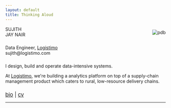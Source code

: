 ```yaml
---
layout: default
title: Thinking Aloud
---
```

<link href="https://fonts.googleapis.com/css?family=Muli" rel="stylesheet">

<div class="col-md-3">
    <div id="picpad">
    <a href="pbailis-lg.jpg"><img align="right" src ="https://pbs.twimg.com/profile_images/1044297926598696960/CD345Qsl_400x400.jpg" alt="pdb" id="pdb-pic" style=" margin-top: 10px; margin-left: 30px;"></a>
    </div>
</div>


<div class="col-md-offset-2 col-md-4">
      <div id="name">
	    <div class="semiboldtext">SUJITH</div>
	    <div class="boldtext">JAY NAIR</div>
      </div>
      <div id="title" style="margin-top: 1.5rem;">
        <div>Data Engineer, <a class="nodecor" href="http://logistimo.com/">Logistimo</a></div>
        <div id="email">sujith@logistimo.com</div>
      </div>
</div>

<div class="row">
  <div class ="col-md-offset-2 col-md-7">
    <div id="overview" style="margin-top: 1.5rem;">
	    <p>I design, build and operate data-intensive systems.</p>
	    <p>At <a href="http://logistimo.com">Logistimo</a>, we're building a analytics platform on top of a supply-chain management product which caters to rural, low-resource delivery chains.</p>
	    <p></p>
    </div>
    <div style="margin-top: 1.5rem; font-size: 1.2em;"><a href="/about">bio</a> | <a href="cv.pdf">cv</a></div>
    <hr>
  </div> 
</div> 
